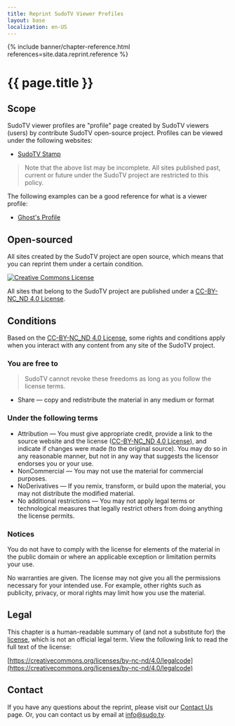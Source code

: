 ```yaml
---
title: Reprint SudoTV Viewer Profiles
layout: base
localization: en-US
---
```


{% include banner/chapter-reference.html 
  references=site.data.reprint.reference
%}

# {{ page.title }}

## Scope

SudoTV viewer profiles are "profile" page created by SudoTV viewers (users) by contribute SudoTV open-source project. Profiles can be viewed under the following websites:

- [SudoTV Stamp](https://stamp.sudo.tv)

> Note that the above list may be incomplete. All sites published past, current or future under the SudoTV project are restricted to this policy.

The following examples can be a good reference for what is a viewer profile:

- [Ghost's Profile](https://stamp.sudo.tv/hi/ghost)

## Open-sourced

All sites created by the SudoTV project are open source, which means that you can reprint them under a certain condition.

<p class="site-centered">
    <a rel="license" href="http://creativecommons.org/licenses/by-nc-nd/4.0/">
        <img 
            alt="Creative Commons License" 
            style="border-width:0"
            src="https://i.creativecommons.org/l/by-nc-nd/4.0/88x31.png" 
        />
    </a>
</p>

All sites that belong to the SudoTV project are published under a [CC-BY-NC_ND 4.0 License](http://creativecommons.org/licenses/by-nc-nd/4.0/).

## Conditions

Based on the [CC-BY-NC_ND 4.0 License](http://creativecommons.org/licenses/by-nc-nd/4.0/), some rights and conditions apply when you interact with any content from any site of the SudoTV project.

### You are free to

> SudoTV cannot revoke these freedoms as long as you follow the license terms.

- Share — copy and redistribute the material in any medium or format

### Under the following terms

- Attribution — You must give appropriate credit, provide a link to the source website and the license ([CC-BY-NC_ND 4.0 License](http://creativecommons.org/licenses/by-nc-nd/4.0/)), and indicate if changes were made (to the original source). You may do so in any reasonable manner, but not in any way that suggests the licensor endorses you or your use.
- NonCommercial — You may not use the material for commercial purposes.
- NoDerivatives — If you remix, transform, or build upon the material, you may not distribute the modified material.
- No additional restrictions — You may not apply legal terms or technological measures that legally restrict others from doing anything the license permits.

### Notices

You do not have to comply with the license for elements of the material in the public domain or where an applicable exception or limitation permits your use.

No warranties are given. The license may not give you all the permissions necessary for your intended use. For example, other rights such as publicity, privacy, or moral rights may limit how you use the material.

## Legal

This chapter is a human-readable summary of (and not a substitute for) the [license](https://creativecommons.org/licenses/by-nc-nd/4.0/legalcode), which is not an official legal term. View the following link to read the full text of the license:

[https://creativecommons.org/licenses/by-nc-nd/4.0/legalcode](https://creativecommons.org/licenses/by-nc-nd/4.0/legalcode)

## Contact

If you have any questions about the reprint, please visit our [Contact Us](https://sudo.tv/contact) page. Or, you can contact us by email at [info@sudo.tv](mailto://info@sudo.tv).
